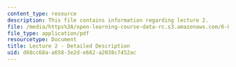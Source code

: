 ```yaml
---
content_type: resource
description: This file contains information regarding lecture 2.
file: /media/https%3A/open-learning-course-data-rc.s3.amazonaws.com/6-851-advanced-data-structures-spring-2012/d68cc68aa6583e2de662a2038c7452ac_MIT6_851S12_Lecture2.pdf
file_type: application/pdf
resourcetype: Document
title: Lecture 2 - Detailed Description
uid: d68cc68a-a658-3e2d-e662-a2038c7452ac
---
```

